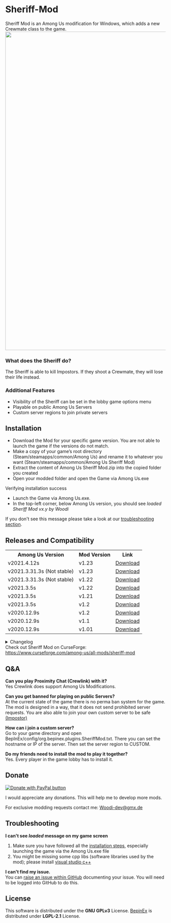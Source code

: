 # Sheriff-Mod
Sheriff Mod is an Among Us modification for Windows, which adds a new Crewmate class to the game.
<img src ="Pics/SheriffMod.png" width="1000"></img>

<h3>What does the Sheriff do?</h3>
The Sheriff is able to kill Impostors. If they shoot a Crewmate, they will lose their life instead.
<h3>Additional Features</h3>
<ul>
<li> Visibility of the Sheriff can be set in the lobby game options menu</li>
<li> Playable on public Among Us Servers</li>
<li> Custom server regions to join private servers</li>
</ul>

<h2 id="installation"> Installation </h2>
<ul>
<li>Download the Mod for your specific game version. You are not able to launch the game if the versions do not match.</li>
<li>Make a copy of your game’s root directory (Steam/steamapps/common/Among Us) and rename it to whatever you want (Steam/steamapps/common/Among Us Sheriff Mod) </li>
<li>Extract the content of Among Us Sheriff Mod.zip into the copied folder you created</li>
<li>Open your modded folder and open the Game via Among Us.exe</li>
</ul>
<p>Verifying installation success<p>
<ul>
  <li>Launch the Game via Among Us.exe.
  <li>In the top-left corner, below Among Us version, you should see <em>loaded Sheriff Mod vx.y by Woodi </em>
</ul>
<p>If you don't see this message please take a look at our 
  <a href="#troubleshooting">troubleshooting section</a>.
</p>
 
<h2>Releases and Compatibility</h2>
 
 <table style="width:100%">
  <tr>
    <th>Among Us Version</th>
    <th>Mod Version</th>
    <th>Link</th>
      </tr>
      <tr>
    <td>v2021.4.12s</td>
    <td>v1.23</td>
    <td><a href="https://github.com/Woodi-dev/Among-Us-Sheriff-Mod/releases/download/v1.23_2021.4.12s/Among.Us.Sheriff.Mod.v1.23.v2021.4.12s.zip">Download</></td>
  </tr>
           <tr>
    <td>v2021.3.31.3s (Not stable)</td>
    <td>v1.23</td>
    <td><a href="https://github.com/Woodi-dev/Among-Us-Sheriff-Mod/releases/download/v1.23_2021.3.31.3s/Among.Us.Sheriff.Mod.v1.23.v2021.3.31.3s.rar">Download</></td>
  </tr>
         <tr>
    <td>v2021.3.31.3s (Not stable)</td>
    <td>v1.22</td>
    <td><a href="https://github.com/Woodi-dev/Among-Us-Sheriff-Mod/releases/download/v1.22_2021.3.31.3s/Among.Us.Sheriff.Mod.v1.22.v2021.3.31.3s.zip">Download</></td>
  </tr>
       <tr>
    <td>v2021.3.5s</td>
    <td>v1.22</td>
    <td><a href="https://github.com/Woodi-dev/Among-Us-Sheriff-Mod/releases/download/v1.22_2021.3.5s/Among.Us.Sheriff.Mod.v1.22.zip">Download</></td>
  </tr>
     <tr>
    <td>v2021.3.5s</td>
    <td>v1.21</td>
    <td><a href="https://github.com/Woodi-dev/Among-Us-Sheriff-Mod/releases/download/v1.21_2021.3.5s/Among.Us.Sheriff.Mod.v1.21.zip">Download</></td>
  </tr>
     <tr>
    <td>v2021.3.5s</td>
    <td>v1.2</td>
    <td><a href="https://github.com/Woodi-dev/Among-Us-Sheriff-Mod/releases/download/v1.2_2021.3.5s/Among.Us.Sheriff.Mod.v1.2.2021.3.5s.zip">Download</></td>
  </tr>
  </tr>
     <tr>
    <td>v2020.12.9s</td>
    <td>v1.2</td>
    <td><a href="https://github.com/Woodi-dev/Among-Us-Sheriff-Mod/releases/download/v1.2/Among.Us.Sheriff.Mod.v1.2.zip">Download</></td>
  </tr>
   <tr>
    <td>v2020.12.9s</td>
    <td>v1.1</td>
    <td><a href="https://github.com/Woodi-dev/Among-Us-Sheriff-Mod/releases/download/v1.1/Among.Us.Sheriff.Mod.1.1.zip">Download</></td>
  </tr>
  <tr>
    <td>v2020.12.9s</td>
    <td>v1.01</td>
    <td><a href="https://github.com/Woodi-dev/Sheriff-Mod/releases/download/v2020.12.9s/Among.Us.Sheriff.Mod.1.01.zip">Download</></td>
  </tr>

</table>
<details>
  <summary>Changelog</summary>
        <h3>v1.23</h3>
   <ul>
    <li>Fixed a bug: Kill button visible in meetings</li>

   </ul>
      <h3>v1.22</h3>
   <ul>
    <li>Fixed a bug: Custom Sheriff Settings are not visible if language is not set to english</li>

   </ul>
    <h3>v1.21</h3>
   <ul>
    <li>Fixed a bug: custom server region name is South America</li>

   </ul>
  <h3>v1.2</h3>
   <ul>
    <li>Sheriff no longer can kill Impostors hiding in vents.</li>
    <li>Sheriff no longer can kill if they do not see their target</li>
    <li>Sheriff cannot kill during meeting and tasks</li>
    <li>Sheriff kill cooldown does not count down anymore during tasks</li>
    <li>Bugfix: Show Sheriff option disappears in Game Settings tab</li>
    <li>More stable Net Code (Sometimes players do not become Sheriff)</li>
   </ul>
   <h3>v1.1</h3>
   <ul>
    <li>Added Sheriff kill cooldown option to the game lobby</li>
    <li>Added q shortcut to kill as Sheriff</li>
    <li>Kill distance of Impostor and Sheriff are now the same</li>
    <li>Fixed a bug where the outline of the target disappears (Impostor)</li>
    <li>Several nullpointer bugfixes</li>
   </ul>
</details>
Check out Sheriff Mod on CurseForge: <a href="https://www.curseforge.com/among-us/all-mods/sheriff-mod">https://www.curseforge.com/among-us/all-mods/sheriff-mod</a>
<h2>Q&A</h2>
 
<p><b>Can you play Proximity Chat (Crewlink) with it?</b></br>
Yes Crewlink does support Among Us Modifications.</p>
<p><b>Can you get banned for playing on public Servers?</b></br>
At the current state of the game there is no perma ban system for the game. The mod is designed in a way, that it does not send prohibited server requests.
You are also able to join your own custom server to be safe <a href="https://github.com/Impostor/Impostor">(Impostor)</a></p>
<p><b>How can i join a custom server?</b></br>
Go to your game directory and open BepInEx/config/org.bepinex.plugins.SheriffMod.txt. There you can set the hostname or IP of the server. Then set the server region to CUSTOM.</p>
<p><b>Do my friends need to install the mod to play it together?</b></br>
Yes. Every player in the game lobby has to install it.</p>
<h2>Donate</h2>

<a href="https://www.paypal.com/donate?hosted_button_id=TWGK7A9VBVPRU"><img src ="https://www.paypalobjects.com/en_US/DK/i/btn/btn_donateCC_LG.gif" alt="Donate with PayPal button" ></img></a>


I would appreciate any donations. This will help me to develop more mods.

For exclusive modding requests contact me: <a href="mailto:Woodi-dev@gmx.de">Woodi-dev@gmx.de</a>

<h2 id="troubleshooting">Troubleshooting</h2>

<p><b>I can't see <em>loaded</em> message on my game screen</b></br>
<ol>
  <li>Make sure you have followed all the <a href="#installation">installation steps</a>, especially launching the game via the Among Us.exe file</li>
  <li>You might be missing some cpp libs (software libraries used by the mod); please install 
    <a href="https://aka.ms/vs/16/release/vc_redist.x86.exe">visual studio c++</a>
  </li>
</ol>
</p>

<p><b>I can't find my issue.</b></br>
You can <a href="https://github.com/Woodi-dev/Among-Us-Sheriff-Mod/issues/new">raise an issue within GitHub</a> documenting your issue. You will need to be logged into GitHub to do this.
</p>

<h2>License</h2>
<p>This software is distributed under the <b>GNU GPLv3</b> License.
<a href="https://github.com/BepInEx/BepInEx">BepinEx</a> is distributed under <b>LGPL-2.1</b> License.</p>
